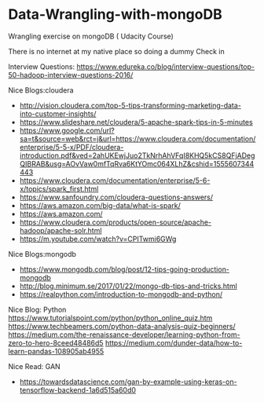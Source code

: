 # Data-Wrangling-with-mongoDB
Wrangling exercise on mongoDB (
Udacity Course)

There is no internet at my 
native place so doing a dummy 
Check in

Interview Questions:
https://www.edureka.co/blog/interview-questions/top-50-hadoop-interview-questions-2016/

Nice Blogs:cloudera
* http://vision.cloudera.com/top-5-tips-transforming-marketing-data-into-customer-insights/
* https://www.slideshare.net/cloudera/5-apache-spark-tips-in-5-minutes
* https://www.google.com/url?sa=t&source=web&rct=j&url=https://www.cloudera.com/documentation/enterprise/5-5-x/PDF/cloudera-introduction.pdf&ved=2ahUKEwjJuo2TkNrhAhVFqI8KHQ5kCS8QFjADegQIBRAB&usg=AOvVaw0mfTqRva6KtYOmc064XLhZ&cshid=1555607344443
* https://www.cloudera.com/documentation/enterprise/5-6-x/topics/spark_first.html
* https://www.sanfoundry.com/cloudera-questions-answers/
* https://aws.amazon.com/big-data/what-is-spark/
* https://aws.amazon.com/
* https://www.cloudera.com/products/open-source/apache-hadoop/apache-solr.html
* https://m.youtube.com/watch?v=CPITwmi6GWg

Nice Blogs:mongodb
* https://www.mongodb.com/blog/post/12-tips-going-production-mongodb
* http://blog.minimum.se/2017/01/22/mongo-db-tips-and-tricks.html
* https://realpython.com/introduction-to-mongodb-and-python/

Nice Blog: Python
https://www.tutorialspoint.com/python/python_online_quiz.htm
https://www.techbeamers.com/python-data-analysis-quiz-beginners/
https://medium.com/the-renaissance-developer/learning-python-from-zero-to-hero-8ceed48486d5
https://medium.com/dunder-data/how-to-learn-pandas-108905ab4955

Nice Read: GAN
* https://towardsdatascience.com/gan-by-example-using-keras-on-tensorflow-backend-1a6d515a60d0
